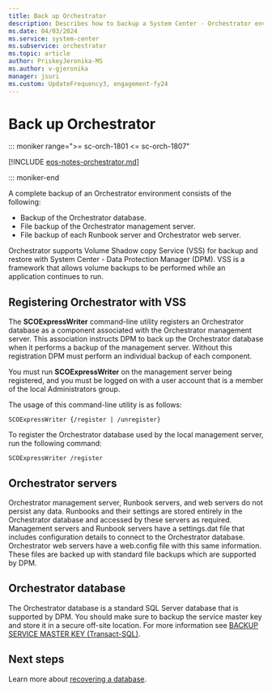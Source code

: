```yaml
---
title: Back up Orchestrator
description: Describes how to backup a System Center - Orchestrator environment.
ms.date: 04/03/2024
ms.service: system-center
ms.subservice: orchestrator
ms.topic: article
author: PriskeyJeronika-MS
ms.author: v-gjeronika
manager: jsuri
ms.custom: UpdateFrequency3, engagement-fy24
---
```


# Back up Orchestrator

::: moniker range=">= sc-orch-1801 <= sc-orch-1807"

[!INCLUDE [eos-notes-orchestrator.md](../includes/eos-notes-orchestrator.md)]

::: moniker-end

A complete backup of an Orchestrator environment consists of the following:  

-   Backup of the Orchestrator database.  
-   File backup of the Orchestrator management server.  
-   File backup of each Runbook server and Orchestrator web server.  

Orchestrator supports Volume Shadow copy Service \(VSS\) for backup and restore with System Center - Data Protection Manager (DPM). VSS is a framework that allows volume backups to be performed while an application continues to run.  

## Registering Orchestrator with VSS  
The **SCOExpressWriter** command\-line utility registers an Orchestrator database as a component associated with the Orchestrator management server. This association instructs DPM to back up the Orchestrator database when it performs a backup of the management server. Without this registration DPM must perform an individual backup of each component.  

You must run **SCOExpressWriter** on the management server being registered, and you must be logged on with a user account that is a member of the local Administrators group.  

The usage of this command\-line utility is as follows:  

`SCOExpressWriter {/register | /unregister}`  

To register the Orchestrator database used by the local management server, run the following command:  

`SCOExpressWriter /register`  

## Orchestrator servers  
Orchestrator management server, Runbook servers, and web servers do not persist any data. Runbooks and their settings are stored entirely in the Orchestrator database and accessed by these servers as required. Management servers and Runbook servers have a settings.dat file that includes configuration details to connect to the Orchestrator database. Orchestrator web servers have a web.config file with this same information. These files are backed up with standard file backups which are supported by DPM.  

## Orchestrator database

The Orchestrator database is a standard SQL Server database that is supported by DPM. You should make sure to backup the service master key and store it in a secure off\-site location. For more information see [BACKUP SERVICE MASTER KEY \(Transact\-SQL\)](/sql/t-sql/statements/backup-service-master-key-transact-sql).  

## Next steps

Learn more about [recovering a database](how-to-recover-a-database.md).